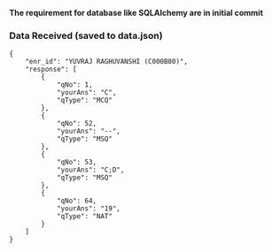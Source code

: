 **The requirement for database like SQLAlchemy are in initial commit**

### Data Received (saved to data.json)

```
{
    "enr_id": "YUVRAJ RAGHUVANSHI (C000B00)",
    "response": [
        {
            "qNo": 1,
            "yourAns": "C",
            "qType": "MCQ"
        },
        {
            "qNo": 52,
            "yourAns": "--",
            "qType": "MSQ"
        },
        {
            "qNo": 53,
            "yourAns": "C;D",
            "qType": "MSQ"
        },
        {
            "qNo": 64,
            "yourAns": "19",
            "qType": "NAT"
        }
    ]
}
```